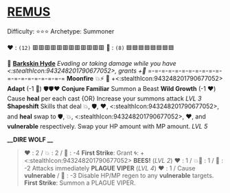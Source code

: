 # [__**REMUS**__](<https://youtu.be/IqAeSUeaVtY>) 
Difficulty: ⭐⭐⭐
Archetype: Summoner

❤️ : `(12)` 🟥🟥🟥🟥🟥🟥🟥🟥🟥🟥🟥🟥
🔷 : `(8)`   🟦🟦🟦🟦🟦🟦🟦🟦

 🦌  [**Barkskin Hyde**](https://media.discordapp.net/attachments/1056365502101979146/1168051984532775033/Remus.jpg?ex=65505c2e&is=653de72e&hm=0670dfc75fb3a775a52ba3beceb65e5e3ac6c1bcf87c8e2a69768cf505d9194f&=)
*Evading or taking damage while you have <:stealthIcon:943248201790677052>, grants +🔷*
=-=-=-=-=-=-=-=-=-=-=-=-=-=-=-=-=-=-=-=
**Moonfire** 💥⚡ 🔀 +<:stealthIcon:943248201790677052>
**Adapt** (-1 🔷) 🛡️🛡️❤️
**Conjure Familiar** Summon a Beast
**Wild Growth** (-1 ❤️) Cause __heal__ per each cast {OR} Increase your summons attack *LVL 3*
**Shapeshift** Skills that deal 💥, 🛡️, ❤️, <:stealthIcon:943248201790677052>, and __heal__ swap to 🛡️, 💥, <:stealthIcon:943248201790677052>, ❤️, and __vulnerable__ respectively. Swap your HP amount with MP amount. *LVL 5*

**__DIRE WOLF __**
> ﻿❤️﻿ : 2 / 💥 : 2 / 🔷 : -4
> **First Strike**: Grant 🌀: +<:stealthIcon:943248201790677052>
**__BEES!__** (*LVL 2*)
> ﻿❤️﻿ : 1 / 💥🚫 : 1  / 🔷 : -2
> Attacks immediately
**__PLAGUE  VIPER__** (*LVL 4*)
> ﻿❤️﻿ : 1 / Cause __vulnerable__ / 🔷 : -3
> Disable HP/MP regen to any __vulnerable__ targets. **First Strike**: Summon a PLAGUE VIPER.
